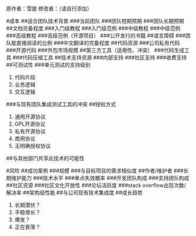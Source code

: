 原作者：雪狼 修改者：（请自行添加）

#成本
##适合团队技术背景
###当前团队
###团队短期预期
###团队长期预期
##文档完备程度
###入门级教程
###入门级范例
###中级教程
###中级范例
###高级教程
###高级范例（开源项目）
###公开发行的书籍
##语言障碍
###团队能直接阅读的比例
###中文翻译的完备程度
##代码资源
###公司私有代码
###开源代码
###外包市场规模
##第三方工具（适用性、冲突）
###代码生成工具
###代码压缩工具
##技术支持资源
###内部支持
###社区支持
###收费支持
##可测试性
###单元测试的支持级别
1. 代码片段
2. 业务逻辑
3. 交互逻辑

###与现有团队集成测试工具的冲突
##授权方式
1. 通用开源协议
2. GPL开源协议
2. 私有开源协议
3. 商用协议
4. 无明确授权协议

##与其他部门共享此技术的可能性

#风险
##成功案例
###规模
###与目标项目的需求相似度
##作者/维护者
###长期维护能力
###技术水平
###单点失效概率
###开发团队构成
###支持团队构成
##社区资源
###社区文化开放性
###论坛活跃度
###stack overflow出现次数/解决率
##架构级性能
##与公司现有技术集成度
##成长趋势
1. 长期潜伏？
2. 平稳增长？
3. 爆发？
4. 正在衰落？

